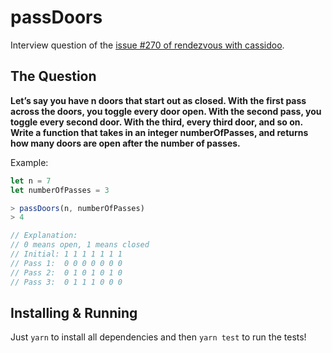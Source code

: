 # passDoors

Interview question of the [issue #270 of rendezvous with cassidoo](https://buttondown.email/cassidoo/archive/i-never-regretted-what-i-turned-down-angela/).

## The Question

**Let’s say you have n doors that start out as closed. With the first pass across the doors, you toggle every door open. With the second pass, you toggle every second door. With the third, every third door, and so on. Write a function that takes in an integer numberOfPasses, and returns how many doors are open after the number of passes.**

Example:

```js
let n = 7
let numberOfPasses = 3

> passDoors(n, numberOfPasses)
> 4

// Explanation:
// 0 means open, 1 means closed
// Initial: 1 1 1 1 1 1 1
// Pass 1:  0 0 0 0 0 0 0
// Pass 2:  0 1 0 1 0 1 0
// Pass 3:  0 1 1 1 0 0 0
```

## Installing & Running

Just `yarn` to install all dependencies and then `yarn test` to run the tests!
